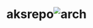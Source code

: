 # aksrepo![arch](https://user-images.githubusercontent.com/107124664/181870403-756f12ae-4772-4128-ad84-1e661706e170.PNG)
